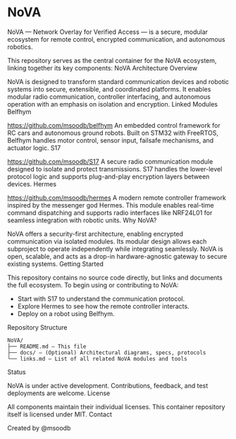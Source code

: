 # NoVA
NoVA — Network Overlay for Verified Access — is a secure, modular ecosystem for remote control, encrypted communication, and autonomous robotics.

This repository serves as the central container for the NoVA ecosystem, linking together its key components:
NoVA Architecture Overview

NoVA is designed to transform standard communication devices and robotic systems into secure, extensible, and coordinated platforms. It enables modular radio communication, controller interfacing, and autonomous operation with an emphasis on isolation and encryption.
Linked Modules
Belfhym

https://github.com/msoodb/belfhym
An embedded control framework for RC cars and autonomous ground robots. Built on STM32 with FreeRTOS, Belfhym handles motor control, sensor input, failsafe mechanisms, and actuator logic.
S17

https://github.com/msoodb/S17
A secure radio communication module designed to isolate and protect transmissions. S17 handles the lower-level protocol logic and supports plug-and-play encryption layers between devices.
Hermes

https://github.com/msoodb/hermes
A modern remote controller framework inspired by the messenger god Hermes. This module enables real-time command dispatching and supports radio interfaces like NRF24L01 for seamless integration with robotic units.
Why NoVA?

NoVA offers a security-first architecture, enabling encrypted communication via isolated modules. Its modular design allows each subproject to operate independently while integrating seamlessly. NoVA is open, scalable, and acts as a drop-in hardware-agnostic gateway to secure existing systems.
Getting Started

This repository contains no source code directly, but links and documents the full ecosystem. To begin using or contributing to NoVA:

- Start with S17 to understand the communication protocol.
- Explore Hermes to see how the remote controller interacts.
- Deploy on a robot using Belfhym.

Repository Structure

```text
NoVA/
├── README.md — This file
├── docs/ — (Optional) Architectural diagrams, specs, protocols
└── links.md — List of all related NoVA modules and tools
```

Status

NoVA is under active development. Contributions, feedback, and test deployments are welcome.
License

All components maintain their individual licenses. This container repository itself is licensed under MIT.
Contact

Created by @msoodb
